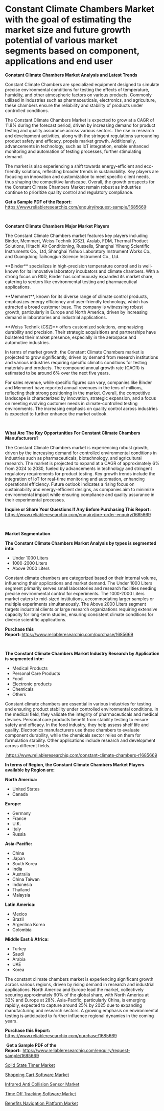 <p><h1>Constant Climate Chambers Market with the goal of estimating the market size and future growth potential of various market segments based on component, applications and end user</h1></p><p><strong>Constant Climate Chambers Market Analysis and Latest Trends</strong></p>
<p><p>Constant Climate Chambers are specialized equipment designed to simulate precise environmental conditions for testing the effects of temperature, humidity, and other atmospheric factors on various products. Commonly utilized in industries such as pharmaceuticals, electronics, and agriculture, these chambers ensure the reliability and stability of products under controlled conditions.</p><p>The Constant Climate Chambers Market is expected to grow at a CAGR of 11.8% during the forecast period, driven by increasing demand for product testing and quality assurance across various sectors. The rise in research and development activities, along with the stringent regulations surrounding product safety and efficacy, propels market growth. Additionally, advancements in technology, such as IoT integration, enable enhanced monitoring and automation of testing processes, further stimulating demand.</p><p>The market is also experiencing a shift towards energy-efficient and eco-friendly solutions, reflecting broader trends in sustainability. Key players are focusing on innovation and customization to meet specific client needs, thus shaping the competitive landscape. Overall, the growth prospects for the Constant Climate Chambers Market remain robust as industries continue to prioritize quality control and regulatory compliance.</p></p>
<p><strong>Get a Sample PDF of the Report:&nbsp;</strong> <a href="https://www.reliableresearchiq.com/enquiry/request-sample/1685669?utm_campaign=1136&utm_medium=2&utm_source=Github&utm_content=ia&utm_term=06102024&utm_id=constant-climate-chambers">https://www.reliableresearchiq.com/enquiry/request-sample/1685669</a></p>
<p>&nbsp;</p>
<p><strong>Constant Climate Chambers Major Market Players</strong></p>
<p><p>The Constant Climate Chambers market features key players including Binder, Memmert, Weiss Technik (CSZ), Aralab, FDM, Thermal Product Solutions, Hitachi Air Conditioning, Russells, Shanghai Yiheng Scientific Instruments Co., Ltd, Shanghai Yishuo Laboratory Instrument Works Co., and Guangdong Taihongjun Science Instrument Co., Ltd. </p><p>**Binder** specializes in high-precision temperature control and is well-known for its innovative laboratory incubators and climate chambers. With a strong focus on R&D, Binder has continuously expanded its market share, catering to sectors like environmental testing and pharmaceutical applications.</p><p>**Memmert**, known for its diverse range of climate control products, emphasizes energy efficiency and user-friendly technology, which has attracted a broad customer base. The company is witnessing robust growth, particularly in Europe and North America, driven by increasing demand in laboratories and industrial applications.</p><p>**Weiss Technik (CSZ)** offers customized solutions, emphasizing durability and precision. Their strategic acquisitions and partnerships have bolstered their market presence, especially in the aerospace and automotive industries.</p><p>In terms of market growth, the Constant Climate Chambers market is projected to grow significantly, driven by demand from research institutions and various industries requiring specific climatic conditions for testing materials and products. The compound annual growth rate (CAGR) is estimated to be around 6% over the next five years.</p><p>For sales revenue, while specific figures can vary, companies like Binder and Memmert have reported annual revenues in the tens of millions, reflecting their strong positioning in the market. Overall, the competitive landscape is characterized by innovation, strategic expansion, and a focus on meeting evolving customer needs in climate-controlled testing environments. The increasing emphasis on quality control across industries is expected to further enhance the market outlook.</p></p>
<p>&nbsp;</p>
<p><strong>What Are The Key Opportunities For Constant Climate Chambers Manufacturers?</strong></p>
<p><p>The Constant Climate Chambers market is experiencing robust growth, driven by the increasing demand for controlled environmental conditions in industries such as pharmaceuticals, biotechnology, and agricultural research. The market is projected to expand at a CAGR of approximately 6% from 2024 to 2030, fueled by advancements in technology and stringent regulatory requirements for product testing. Key growth trends include the integration of IoT for real-time monitoring and automation, enhancing operational efficiency. Future outlook indicates a rising focus on sustainability and energy-efficient designs, as companies aim to minimize environmental impact while ensuring compliance and quality assurance in their experimental processes.</p></p>
<p><strong>Inquire or Share Your Questions If Any Before Purchasing This Report:</strong> <a href="https://www.reliableresearchiq.com/enquiry/pre-order-enquiry/1685669?utm_campaign=1136&utm_medium=2&utm_source=Github&utm_content=ia&utm_term=06102024&utm_id=constant-climate-chambers">https://www.reliableresearchiq.com/enquiry/pre-order-enquiry/1685669</a></p>
<p>&nbsp;</p>
<p><strong>Market Segmentation</strong></p>
<p><strong>The Constant Climate Chambers Market Analysis by types is segmented into:</strong></p>
<p><ul><li>Under 1000 Liters</li><li>1000-2000 Liters</li><li>Above 2000 Liters</li></ul></p>
<p><p>Constant climate chambers are categorized based on their internal volume, influencing their applications and market demand. The Under 1000 Liters segment primarily serves small laboratories and research facilities needing precise environmental control for experiments. The 1000-2000 Liters market caters to mid-sized institutions, accommodating larger samples or multiple experiments simultaneously. The Above 2000 Liters segment targets industrial clients or large research organizations requiring extensive capacity for long-term studies, ensuring consistent climate conditions for diverse scientific applications.</p></p>
<p><strong>Purchase this Report:&nbsp;</strong><a href="https://www.reliableresearchiq.com/purchase/1685669?utm_campaign=1136&utm_medium=2&utm_source=Github&utm_content=ia&utm_term=06102024&utm_id=constant-climate-chambers">https://www.reliableresearchiq.com/purchase/1685669</a></p>
<p>&nbsp;</p>
<p><strong>The Constant Climate Chambers Market Industry Research by Application is segmented into:</strong></p>
<p><ul><li>Medical Products</li><li>Personal Care Products</li><li>Food</li><li>Electronic products</li><li>Chemicals</li><li>Others</li></ul></p>
<p><p>Constant climate chambers are essential in various industries for testing and ensuring product stability under controlled environmental conditions. In the medical field, they validate the integrity of pharmaceuticals and medical devices. Personal care products benefit from stability testing to ensure safety and efficacy. In the food industry, they help assess shelf life and quality. Electronics manufacturers use these chambers to evaluate component durability, while the chemicals sector relies on them for formulation stability. Other applications include research and development across different fields.</p></p>
<p><a href="https://www.reliableresearchiq.com/constant-climate-chambers-r1685669?utm_campaign=1136&utm_medium=2&utm_source=Github&utm_content=ia&utm_term=06102024&utm_id=constant-climate-chambers">&nbsp;https://www.reliableresearchiq.com/constant-climate-chambers-r1685669</a></p>
<p><strong>In terms of Region, the Constant Climate Chambers Market Players available by Region are:</strong></p>
<p>
    <p> <strong> North America: </strong>
        <ul>
            <li>United States</li>
            <li>Canada</li>
        </ul>
        </p> 
    <p> <strong> Europe: </strong>
        <ul>
            <li>Germany</li>
            <li>France</li>
            <li>U.K.</li>
            <li>Italy</li>
            <li>Russia</li>
        </ul>
        </p> 
    <p> <strong> Asia-Pacific: </strong>
        <ul>
            <li>China</li>
            <li>Japan</li>
            <li>South Korea</li>
            <li>India</li>
            <li>Australia</li>
            <li>China Taiwan</li>
            <li>Indonesia</li>
            <li>Thailand</li>
            <li>Malaysia</li>
        </ul>
        </p> 
    <p> <strong> Latin America: </strong>
        <ul>
            <li>Mexico</li>
            <li>Brazil</li>
            <li>Argentina Korea</li>
            <li>Colombia</li>
        </ul>
        </p> 
    <p> <strong> Middle East & Africa: </strong>
        <ul>
            <li>Turkey</li>
            <li>Saudi</li>
            <li>Arabia</li>
            <li>UAE</li>
            <li>Korea</li>
        </ul>
    </p>
    </p>
<p><p>The constant climate chambers market is experiencing significant growth across various regions, driven by rising demand in research and industrial applications. North America and Europe lead the market, collectively securing approximately 60% of the global share, with North America at 32% and Europe at 28%. Asia-Pacific, particularly China, is emerging rapidly, expected to capture around 25% by 2025 due to expanding manufacturing and research sectors. A growing emphasis on environmental testing is anticipated to further influence regional dynamics in the coming years.</p></p>
<p><strong>Purchase this Report: </strong><a href="https://www.reliableresearchiq.com/purchase/1685669?utm_campaign=1136&utm_medium=2&utm_source=Github&utm_content=ia&utm_term=06102024&utm_id=constant-climate-chambers">https://www.reliableresearchiq.com/purchase/1685669</a></p>
<p>&nbsp;<strong>Get a Sample PDF of the Report:&nbsp;&nbsp;</strong><a href="https://www.reliableresearchiq.com/enquiry/request-sample/1685669?utm_campaign=1136&utm_medium=2&utm_source=Github&utm_content=ia&utm_term=06102024&utm_id=constant-climate-chambers">https://www.reliableresearchiq.com/enquiry/request-sample/1685669</a></p>
<p><strong></strong></p>
<p><p><a href="https://issuu.com/reportprime-2/docs/solid-state-timer-market-size-2030._46151015785e36?utm_campaign=1136&utm_medium=2&utm_source=Github&utm_content=ia&utm_term=06102024&utm_id=constant-climate-chambers">Solid State Timer Market</a></p><p><a href="https://www.linkedin.com/pulse/sustainability-trends-shopping-cart-software-industry-jawpe?utm_campaign=1136&utm_medium=2&utm_source=Github&utm_content=ia&utm_term=06102024&utm_id=constant-climate-chambers">Shopping Cart Software Market</a></p><p><a href="https://issuu.com/reportprime-2/docs/infrared-anti-collision-sensor-mark_e86619cebed4d0?utm_campaign=1136&utm_medium=2&utm_source=Github&utm_content=ia&utm_term=06102024&utm_id=constant-climate-chambers">Infrared Anti Collision Sensor Market</a></p><p><a href="https://www.linkedin.com/pulse/digital-transformation-time-off-tracking-software-industry-ce4ae?utm_campaign=1136&utm_medium=2&utm_source=Github&utm_content=ia&utm_term=06102024&utm_id=constant-climate-chambers">Time Off Tracking Software Market</a></p><p><a href="https://www.linkedin.com/pulse/benefits-navigation-platform-market-global-insights-regional-sdqse?utm_campaign=1136&utm_medium=2&utm_source=Github&utm_content=ia&utm_term=06102024&utm_id=constant-climate-chambers">Benefits Navigation Platform Market</a></p></p>